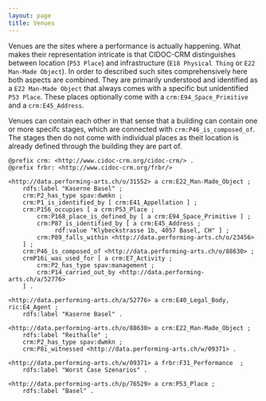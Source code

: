```yaml
---
layout: page
title: Venues
---
```


Venues are the sites where a performance is actually happening. What makes their representation intricate is that CIDOC-CRM distinguishes between location (`P53 Place`) and infrastructure (`E18 Physical Thing` or `E22 Man-Made Object`). In order to described such sites comprehensively here both aspects are combined. They are primarily understood and identified as a `E22 Man-Made Object` that always comes with a specific but unidentified `P53 Place`. These places optionally come with a `crm:E94_Space_Primitive` and a `crm:E45_Address`.

Venues can contain each other in that sense that a building can contain one or more specifc stages, which are connected with `crm:P46_is_composed_of`. The stages then do not come with individual places as theit location is already defined through the building they are part of.

```ttl
@prefix crm: <http://www.cidoc-crm.org/cidoc-crm/> .
@prefix frbr: <http://www.cidoc-crm.org/frbr/>

<http://data.performing-arts.ch/o/31552> a crm:E22_Man-Made_Object ;
    rdfs:label "Kaserne Basel" ;
    crm:P2_has_type spav:dwmkn ;
    crm:P1_is_identified_by [ crm:E41_Appellation ] ;
    crm:P156_occupies [ a crm:P53_Place ;
        crm:P168_place_is_defined_by [ a crm:E94_Space_Primitive ] ;
        crm:P87_is_identified_by [ a crm:E45_Address ;
             rdf:value "Klybeckstrasse 1b, 4057 Basel, CH" ] ;
        crm:P89_falls_within <http://data.performing-arts.ch/o/23456>
    ] ;
    crm:P46_is_composed_of <http://data.performing-arts.ch/o/88630> ;
    crmP16i_was_used_for [ a crm:E7_Activity ;
    	crm:P2_has_type spav:management ;
    	crm:P14_carried_out_by <http://data.performing-arts.ch/a/52776>
    ] .
    
<http://data.performing-arts.ch/a/52776> a crm:E40_Legal_Body, ric:E4_Agent ;
	rdfs:label "Kaserne Basel" .

<http://data.performing-arts.ch/o/88630> a crm:E22_Man-Made_Object ;
    rdfs:label "Reithalle" ;
    crm:P2_has_type spav:dwmkn ;
    crm:P8i_witnessed <http://data.performing-arts.ch/w/09371> .

<http://data.performing-arts.ch/w/09371> a frbr:F31_Performance  ;
	rdfs:label "Worst Case Szenarios" .

<http://data.performing-arts.ch/p/76529> a crm:P53_Place ;
    rdfs:label "Basel" .
```

